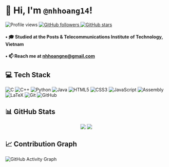# 👋 Hi, I'm `@nhhoang14`!
<p align="left">
  <img alt="Profile views" title="Profile views on GitHub" 
       src="https://komarev.com/ghpvc/?username=nhhoang14&label=Profile%20views&color=3c57b3&labelColor=2e4aa1&style=for-the-badge" />
  <a href="https://github.com/nhhoang14?tab=followers">
    <img alt="GitHub followers" title="Follow me on GitHub"
         src="https://img.shields.io/github/followers/nhhoang14?style=for-the-badge&color=3c57b3&labelColor=2e4aa1&logo=person-add&logoColor=white&label=Followers" />
  </a>
  <a href="https://github.com/nhhoang14?tab=repositories&sort=stargazers">
    <img alt="GitHub stars" title="Total stars on GitHub"
         src="https://img.shields.io/github/stars/nhhoang14?style=for-the-badge&color=3c57b3&labelColor=2e4aa1&logo=star&logoColor=white&label=Stars" />
  </a>
</p>


#### • 🎓 Studied at the Posts & Telecommunications Institute of Technology, Vietnam  
#### • 📫 Reach me at **nhhoangne@gmail.com**

## 💻 Tech Stack

![C](https://img.shields.io/badge/C-00599C?style=for-the-badge&logo=c&logoColor=white)
![C++](https://img.shields.io/badge/C++-00599C?style=for-the-badge&logo=cplusplus&logoColor=white)
![Python](https://img.shields.io/badge/Python-3776AB?style=for-the-badge&logo=python&logoColor=white)
![Java](https://img.shields.io/badge/Java-ED8B00?style=for-the-badge&logo=openjdk&logoColor=white)
![HTML5](https://img.shields.io/badge/HTML5-E34F26?style=for-the-badge&logo=html5&logoColor=white)
![CSS3](https://img.shields.io/badge/CSS3-1572B6?style=for-the-badge&logo=css3&logoColor=white)
![JavaScript](https://img.shields.io/badge/JavaScript-F7DF1E?style=for-the-badge&logo=javascript&logoColor=black)
![Assembly](https://img.shields.io/badge/Assembly-555555?style=for-the-badge&logoColor=white) 
![LaTeX](https://img.shields.io/badge/LaTeX-008080?style=for-the-badge&logo=latex&logoColor=white)
![Git](https://img.shields.io/badge/Git-F05032?style=for-the-badge&logo=git&logoColor=white)
![GitHub](https://img.shields.io/badge/GitHub-181717?style=for-the-badge&logo=github&logoColor=white)

## 📊 GitHub Stats
<div align="center">
  <img src="https://github-readme-stats.vercel.app/api?username=nhhoang14&show_icons=true&theme=tokyonight&count_private=true" />
  <img src="https://github-readme-stats.vercel.app/api/top-langs/?username=nhhoang14&layout=compact&theme=tokyonight" />
</div>

## 📈 Contribution Graph

![GitHub Activity Graph](https://github-readme-activity-graph.vercel.app/graph?username=nhhoang14&theme=tokyo-night&hide_border=true)
